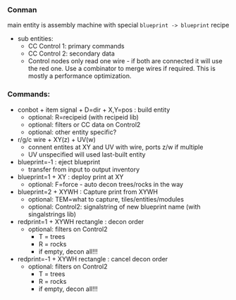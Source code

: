 ### Conman
main entity is assembly machine with special `blueprint -> blueprint` recipe
  * sub entities:
    * CC Control 1: primary commands
    * CC Control 2: secondary data
    * Control nodes only read one wire - if both are connected it will use the red one. Use a combinator to merge wires if required. This is mostly a performance optimization.

### Commands:
* conbot + item signal + D=dir + X,Y=pos : build entity
  * optional: R=recipeid (with recipeid lib)
  * optional: filters or CC data on Control2
  * optional: other entity specific?
* r/g/c wire + XY(z) + UV(w)
  * connent entites at XY and UV with wire, ports z/w if multiple
  * UV unspecified will used last-built entity
* blueprint=-1 : eject blueprint
  * transfer from input to output inventory
* blueprint=1 + XY : deploy print at XY
  * optional: F=force - auto decon trees/rocks in the way
* blueprint=2 + XYWH : Capture print from XYWH
  * optional: TEM=what to capture, tiles/entities/modules
  * optional: Control2: signalstring of new blueprint name (with singalstrings lib)
* redprint=1 + XYWH rectangle : decon order
  * optional: filters on Control2
    * T = trees
    * R = rocks
    * if empty, decon all!!!
* redprint=-1 + XYWH rectangle : cancel decon order
  * optional: filters on Control2
    * T = trees
    * R = rocks
    * if empty, decon all!!!
